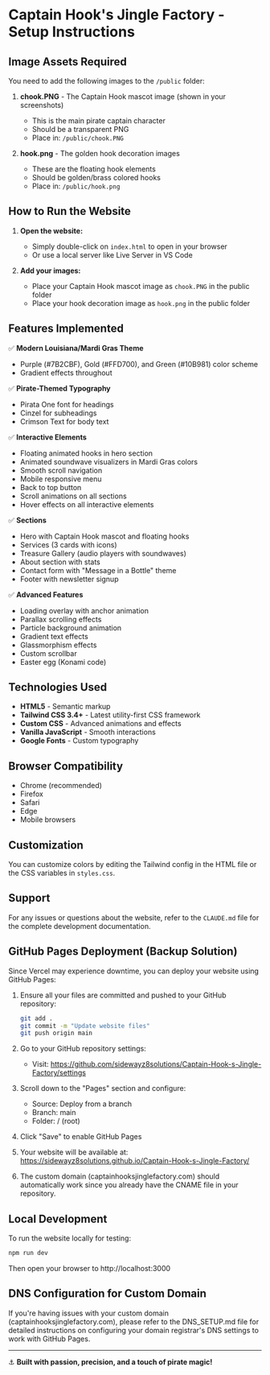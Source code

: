 # Captain Hook's Jingle Factory - Setup Instructions

## Image Assets Required

You need to add the following images to the `/public` folder:

1. **chook.PNG** - The Captain Hook mascot image (shown in your screenshots)
   - This is the main pirate captain character
   - Should be a transparent PNG
   - Place in: `/public/chook.PNG`

2. **hook.png** - The golden hook decoration images
   - These are the floating hook elements
   - Should be golden/brass colored hooks
   - Place in: `/public/hook.png`

## How to Run the Website

1. **Open the website:**
   - Simply double-click on `index.html` to open in your browser
   - Or use a local server like Live Server in VS Code

2. **Add your images:**
   - Place your Captain Hook mascot image as `chook.PNG` in the public folder
   - Place your hook decoration image as `hook.png` in the public folder

## Features Implemented

✅ **Modern Louisiana/Mardi Gras Theme**

- Purple (#7B2CBF), Gold (#FFD700), and Green (#10B981) color scheme
- Gradient effects throughout

✅ **Pirate-Themed Typography**

- Pirata One font for headings
- Cinzel for subheadings
- Crimson Text for body text

✅ **Interactive Elements**

- Floating animated hooks in hero section
- Animated soundwave visualizers in Mardi Gras colors
- Smooth scroll navigation
- Mobile responsive menu
- Back to top button
- Scroll animations on all sections
- Hover effects on all interactive elements

✅ **Sections**

- Hero with Captain Hook mascot and floating hooks
- Services (3 cards with icons)
- Treasure Gallery (audio players with soundwaves)
- About section with stats
- Contact form with "Message in a Bottle" theme
- Footer with newsletter signup

✅ **Advanced Features**

- Loading overlay with anchor animation
- Parallax scrolling effects
- Particle background animation
- Gradient text effects
- Glassmorphism effects
- Custom scrollbar
- Easter egg (Konami code)

## Technologies Used

- **HTML5** - Semantic markup
- **Tailwind CSS 3.4+** - Latest utility-first CSS framework
- **Custom CSS** - Advanced animations and effects
- **Vanilla JavaScript** - Smooth interactions
- **Google Fonts** - Custom typography

## Browser Compatibility

- Chrome (recommended)
- Firefox
- Safari
- Edge
- Mobile browsers

## Customization

You can customize colors by editing the Tailwind config in the HTML file or the CSS variables in `styles.css`.

## Support

For any issues or questions about the website, refer to the `CLAUDE.md` file for the complete development documentation.

## GitHub Pages Deployment (Backup Solution)

Since Vercel may experience downtime, you can deploy your website using GitHub Pages:

1. Ensure all your files are committed and pushed to your GitHub repository:
   ```bash
   git add .
   git commit -m "Update website files"
   git push origin main
   ```

2. Go to your GitHub repository settings:
   - Visit: https://github.com/sidewayz8solutions/Captain-Hook-s-Jingle-Factory/settings

3. Scroll down to the "Pages" section and configure:
   - Source: Deploy from a branch
   - Branch: main
   - Folder: / (root)

4. Click "Save" to enable GitHub Pages

5. Your website will be available at:
   https://sidewayz8solutions.github.io/Captain-Hook-s-Jingle-Factory/

6. The custom domain (captainhooksjinglefactory.com) should automatically work
   since you already have the CNAME file in your repository.

## Local Development

To run the website locally for testing:

```bash
npm run dev
```

Then open your browser to http://localhost:3000

## DNS Configuration for Custom Domain

If you're having issues with your custom domain (captainhooksjinglefactory.com),
please refer to the DNS_SETUP.md file for detailed instructions on configuring
your domain registrar's DNS settings to work with GitHub Pages.

---

⚓ **Built with passion, precision, and a touch of pirate magic!**
